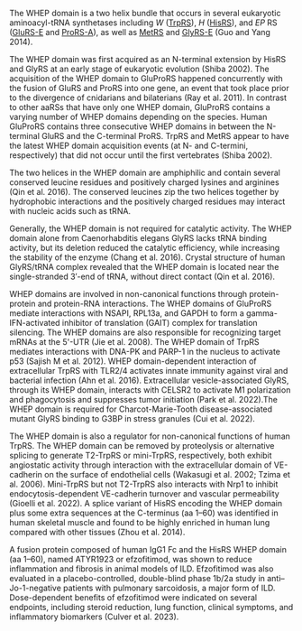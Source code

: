 

The WHEP domain is a two helix bundle that occurs in several eukaryotic aminoacyl-tRNA synthetases including *W* ([TrpRS](/class1/trp)), *H* ([HisRS](/class2/his)), and *EP* RS ([GluRS-E](/class1/glu3) and [ProRS-A](/class2/pro1)), as well as [MetRS](/class1/met) and [GlyRS-E](/class2/gly3) (Guo and Yang 2014).

The WHEP domain was first acquired as an N-terminal extension by HisRS and GlyRS at an early stage of eukaryotic evolution (Shiba 2002). The acquisition of the WHEP domain to GluProRS happened concurrently with the fusion of GluRS and ProRS into one gene, an event that took place prior to the divergence of cnidarians and bilaterians (Ray et al. 2011). In contrast to other aaRSs that have only one WHEP domain, GluProRS contains a varying number of WHEP domains depending on the species. Human GluProRS contains three consecutive WHEP domains in between the N-terminal GluRS and the C-terminal ProRS. TrpRS and MetRS appear to have the latest WHEP domain acquisition events (at N- and C-termini, respectively) that did not occur until the first vertebrates (Shiba 2002). 

The two helices in the WHEP domain are amphiphilic and contain several conserved leucine residues and positively charged lysines and arginines (Qin et al. 2016). The conserved leucines zip the two helices together by hydrophobic interactions and the positively charged residues may interact with nucleic acids such as tRNA. 

Generally, the WHEP domain is not required for catalytic activity. The WHEP domain alone from Caenorhabditis elegans GlyRS lacks tRNA binding activity, but its deletion reduced the catalytic efficiency, while increasing the stability of the enzyme (Chang et al. 2016). Crystal structure of human GlyRS/tRNA complex revealed that the WHEP domain is located near the single-stranded 3′-end of tRNA, without direct contact (Qin et al. 2016). 

WHEP domains are involved in non-canonical functions through protein-protein and protein-RNA interactions. The WHEP domains of GluProRS mediate interactions with NSAPI, RPL13a, and GAPDH to form a gamma-IFN-activated inhibitor of translation (GAIT) complex for translation silencing. The WHEP domains are also responsible for recognizing target mRNAs at the 5'-UTR (Jie et al. 2008). The WHEP domain of TrpRS mediates interactions with DNA-PK and PARP-1 in the nucleus to activate p53 (Sajish M et al. 2012). WHEP domain-dependent interaction of extracellular TrpRS with TLR2/4 activates innate immunity against viral and bacterial infection (Ahn et al. 2016). Extracellular vesicle-associated GlyRS, through its WHEP domain, interacts with CELSR2 to activate M1 polarization and phagocytosis and suppresses tumor initiation (Park et al. 2022).The WHEP domain is required for Charcot-Marie-Tooth disease-associated mutant GlyRS binding to G3BP in stress granules (Cui et al. 2022).

The WHEP domain is also a regulator for non-canonical functions of human TrpRS. The WHEP domain can be removed by proteolysis or alternative splicing to generate T2-TrpRS or mini-TrpRS, respectively, both exhibit angiostatic activity through interaction with the extracellular domain of VE-cadherin on the surface of endothelial cells (Wakasugi et al. 2002; Tzima et al. 2006). Mini-TrpRS but not T2-TrpRS also interacts with Nrp1 to inhibit endocytosis-dependent VE-cadherin turnover and vascular permeability (Gioelli et al. 2022). 
A splice variant of HisRS encoding the WHEP domain plus some extra sequences at the C-terminus (aa 1–60) was identified in human skeletal muscle and found to be highly enriched in human lung compared with other tissues (Zhou et al. 2014). 

A fusion protein composed of human IgG1 Fc and the HisRS WHEP domain (aa 1–60), named ATYR1923 or efzofitimod, was shown to reduce inflammation and fibrosis in animal models of ILD. Efzofitimod was also evaluated in a placebo-controlled, double-blind phase 1b/2a study in anti–Jo-1-negative patients with pulmonary sarcoidosis, a major form of ILD. Dose-dependent benefits of efzofitimod were indicated on several endpoints, including steroid reduction, lung function, clinical symptoms, and inflammatory biomarkers (Culver et al. 2023). 





